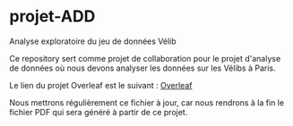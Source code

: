 # projet-ADD

Analyse exploratoire du jeu de données Vélib

Ce repository sert comme projet de collaboration pour le projet d'analyse de données où nous devons analyser les données sur les Vélibs à Paris.

Le lien du projet Overleaf est le suivant :
[Overleaf](https://www.overleaf.com/5435171335nmvyzcyqdftg)

Nous mettrons régulièrement ce fichier à jour, car nous rendrons à la fin le fichier PDF qui sera généré à partir de ce projet.
